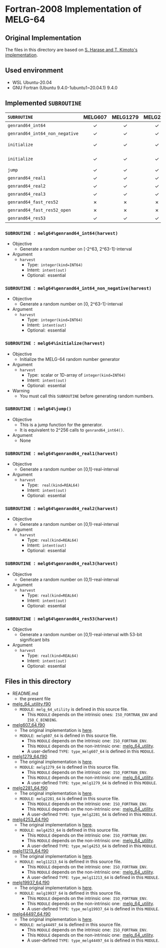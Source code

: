 # Fortran-2008 Implementation of MELG-64

## Original Implementation

The files in this directory are based on [S. Harase and T. Kimoto's implementation](https://github.com/sharase/melg-64).

## Used environment

- WSL Ubuntu-20.04
- GNU Fortran (Ubuntu 9.4.0-1ubuntu1~20.04.1) 9.4.0

## Implemented `SUBROUTINE`

|`SUBROUTINE`                  |MELG607    |MELG1279   |MELG2281   |MELG4253   |MELG11213  |MELG19937  |MELG44497  |Description|
|:-----------------------------|:---------:|:---------:|:---------:|:---------:|:---------:|:---------:|:---------:|:-|
|`genrand64_int64`             |&checkmark;|&checkmark;|&checkmark;|&checkmark;|&checkmark;|&checkmark;|&checkmark;|
|`genrand64_int64_non_negative`|&checkmark;|&checkmark;|&checkmark;|&checkmark;|&checkmark;|&checkmark;|&checkmark;|
|`initialize`                  |&checkmark;|&checkmark;|&checkmark;|&checkmark;|&checkmark;|&checkmark;|&checkmark;|using a scalar|
|`initialize`                  |&checkmark;|&checkmark;|&checkmark;|&checkmark;|&checkmark;|&checkmark;|&checkmark;|using a 1D-array|
|`jump`                        |&checkmark;|&checkmark;|&checkmark;|&checkmark;|&checkmark;|&checkmark;|&checkmark;|
|`genrand64_real1`             |&checkmark;|&checkmark;|&checkmark;|&checkmark;|&checkmark;|&checkmark;|&checkmark;|
|`genrand64_real2`             |&checkmark;|&checkmark;|&checkmark;|&checkmark;|&checkmark;|&checkmark;|&checkmark;|
|`genrand64_real3`             |&checkmark;|&checkmark;|&checkmark;|&checkmark;|&checkmark;|&checkmark;|&checkmark;|
|`genrand64_fast_res52`        |&cross;    |&cross;    |&cross;    |&cross;    |&cross;    |&cross;    |&cross;    |
|`genrand64_fast_res52_open`   |&cross;    |&cross;    |&cross;    |&cross;    |&cross;    |&cross;    |&cross;    |
|`genrand64_res53`             |&checkmark;|&checkmark;|&checkmark;|&checkmark;|&checkmark;|&checkmark;|&checkmark;|

### `SUBROUTINE`&ensp;&colon;&ensp;`melg64%genrand64_int64(harvest)`

- Objective
  - Generate a random number on [-2^63, 2^63-1]-interval
- Argument
  - `harvest`
    - Type&colon;&ensp;`integer(kind=INT64)`
    - Intent&colon;&ensp;`intent(out)`
    - Optional&colon;&ensp;essential

### `SUBROUTINE`&ensp;&colon;&ensp;`melg64%genrand64_int64_non_negative(harvest)`

- Objective
  - Generate a random number on [0, 2^63-1]-interval
- Argument
  - `harvest`
    - Type&colon;&ensp;`integer(kind=INT64)`
    - Intent&colon;&ensp;`intent(out)`
    - Optional&colon;&ensp;essential

### `SUBROUTINE`&ensp;&colon;&ensp;`melg64%initialize(harvest)`

- Objective
  - Initialize the MELG-64 random number generator
- Argument
  - `harvest`
    - Type&colon;&ensp;scalar or 1D-array of `integer(kind=INT64)`
    - Intent&colon;&ensp;`intent(out)`
    - Optional&colon;&ensp;essential
- Warning
  - You must call this `SUBROUTINE` before generating random numbers.

### `SUBROUTINE`&ensp;&colon;&ensp;`melg64%jump()`

- Objective
  - This is a jump function for the generator.
  - It is equivalent to 2^256 calls to `genrand64_int64()`.
- Argument
  - None

### `SUBROUTINE`&ensp;&colon;&ensp;`melg64%genrand64_real1(harvest)`

- Objective
  - Generate a random number on [0,1]-real-interval
- Argument
  - `harvest`
    - Type&colon;&ensp; `real(kind=REAL64)`
    - Intent&colon;&ensp;`intent(out)`
    - Optional&colon;&ensp;essential

### `SUBROUTINE`&ensp;&colon;&ensp;`melg64%genrand64_real2(harvest)`

- Objective
  - Generate a random number on [0,1)-real-interval
- Argument
  - `harvest`
    - Type&colon;&ensp;`real(kind=REAL64)`
    - Intent&colon;&ensp;`intent(out)`
    - Optional&colon;&ensp;essential

### `SUBROUTINE`&ensp;&colon;&ensp;`melg64%genrand64_real3(harvest)`

- Objective
  - Generate a random number on (0,1)-real-interval
- Argument
  - `harvest`
    - Type&colon;&ensp;`real(kind=REAL64)`
    - Intent&colon;&ensp;`intent(out)`
    - Optional&colon;&ensp;essential

### `SUBROUTINE`&ensp;&colon;&ensp;`melg64%genrand64_res53(harvest)`

- Objective
  - Generate a random number on [0,1)-real-interval with 53-bit significant bits
- Argument
  - `harvest`
    - Type&colon;&ensp;`real(kind=REAL64)`
    - Intent&colon;&ensp;`intent(out)`
    - Optional&colon;&ensp;essential

## Files in this directory

- README.md
  - the present file
- [melg_64_utility.f90](melg_64_utility.f90)
  - `MODULE`&colon;&ensp;`melg_64_utility` is defined in this source file.
    - This `MODULE` depends on the intrinsic ones&colon;&ensp;`ISO_FORTRAN_ENV` and `ISO_C_BINDING`.
- [melg607_64.f90](melg607_64.f90)
  - The original implementation is [here](https://github.com/sharase/melg-64/blob/master/melg607-64/melg607-64.c).
  - `MODULE`&colon;&ensp;`melg607_64` is defined in this source file.
    - This `MODULE` depends on the intrinsic one&colon;&ensp;`ISO_FORTRAN_ENV`.
    - This `MODULE` depends on the non-intrinsic one&colon;&ensp;[melg_64_utility](melg_64_utility.f90).
    - A user-defined `TYPE`&colon;&ensp;`type_melg607_64` is defined in this `MODULE`.
- [melg1279_64.f90](melg1279_64.f90)
  - The original implementation is [here](https://github.com/sharase/melg-64/blob/master/melg1279-64/melg1279-64.c).
  - `MODULE`&colon;&ensp;`melg1279_64` is defined in this source file.
    - This `MODULE` depends on the intrinsic one&colon;&ensp;`ISO_FORTRAN_ENV`.
    - This `MODULE` depends on the non-intrinsic one&colon;&ensp;[melg_64_utility](melg_64_utility.f90).
    - A user-defined `TYPE`&colon;&ensp;`type_melg1279_64` is defined in this `MODULE`.
- [melg2281_64.f90](melg2281_64.f90)
  - The original implementation is [here](https://github.com/sharase/melg-64/blob/master/melg2281-64/melg2281-64.c).
  - `MODULE`&colon;&ensp;`melg2281_64` is defined in this source file.
    - This `MODULE` depends on the intrinsic one&colon;&ensp;`ISO_FORTRAN_ENV`.
    - This `MODULE` depends on the non-intrinsic one&colon;&ensp;[melg_64_utility](melg_64_utility.f90).
    - A user-defined `TYPE`&colon;&ensp;`type_melg2281_64` is defined in this `MODULE`.
- [melg4253_64.f90](melg4253_64.f90)
  - The original implementation is [here](https://github.com/sharase/melg-64/blob/master/melg4253-64/melg4253-64.c).
  - `MODULE`&colon;&ensp;`melg4253_64` is defined in this source file.
    - This `MODULE` depends on the intrinsic one&colon;&ensp;`ISO_FORTRAN_ENV`.
    - This `MODULE` depends on the non-intrinsic one&colon;&ensp;[melg_64_utility](melg_64_utility.f90).
    - A user-defined `TYPE`&colon;&ensp;`type_melg4253_64` is defined in this `MODULE`.
- [melg11213_64.f90](melg11213_64.f90)
  - The original implementation is [here](https://github.com/sharase/melg-64/blob/master/melg11213-64/melg11213-64.c).
  - `MODULE`&colon;&ensp;`melg11213_64` is defined in this source file.
    - This `MODULE` depends on the intrinsic one&colon;&ensp;`ISO_FORTRAN_ENV`.
    - This `MODULE` depends on the non-intrinsic one&colon;&ensp;[melg_64_utility](melg_64_utility.f90).
    - A user-defined `TYPE`&colon;&ensp;`type_melg11213_64` is defined in this `MODULE`.
- [melg19937_64.f90](melg19937_64.f90)
  - The original implementation is [here](https://github.com/sharase/melg-64/blob/master/melg19937-64/melg19937-64.c).
  - `MODULE`&colon;&ensp;`melg19937_64` is defined in this source file.
    - This `MODULE` depends on the intrinsic one&colon;&ensp;`ISO_FORTRAN_ENV`.
    - This `MODULE` depends on the non-intrinsic one&colon;&ensp;[melg_64_utility](melg_64_utility.f90).
    - A user-defined `TYPE`&colon;&ensp;`type_melg19937_64` is defined in this `MODULE`.
- [melg44497_64.f90](melg44497_64.f90)
  - The original implementation is [here](https://github.com/sharase/melg-64/blob/master/melg44497-64/melg44497-64.c).
  - `MODULE`&colon;&ensp;`melg44497_64` is defined in this source file.
    - This `MODULE` depends on the intrinsic one&colon;&ensp;`ISO_FORTRAN_ENV`.
    - This `MODULE` depends on the non-intrinsic one&colon;&ensp;[melg_64_utility](melg_64_utility.f90).
    - A user-defined `TYPE`&colon;&ensp;`type_melg44497_64` is defined in this `MODULE`.

<!-- EOF -->
